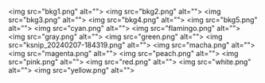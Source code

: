 <img src="bkg1.png" alt=""\>
<img src="bkg2.png" alt=""\>
<img src="bkg3.png" alt=""\>
<img src="bkg4.png" alt=""\>
<img src="bkg5.png" alt=""\>
<img src="cyan.png" alt=""\>
<img src="flamingo.png" alt=""\>
<img src="gray.png" alt=""\>
<img src="green.png" alt=""\>
<img src="ksnip_20240207-184319.png" alt=""\>
<img src="macha.png" alt=""\>
<img src="magenta.png" alt=""\>
<img src="peach.png" alt=""\>
<img src="pink.png" alt=""\>
<img src="red.png" alt=""\>
<img src="white.png" alt=""\>
<img src="yellow.png" alt=""\>
<img src="bkg1.png" alt=""/>
<img src="bkg2.png" alt=""/>
<img src="bkg3.png" alt=""/>
<img src="bkg4.png" alt=""/>
<img src="bkg5.png" alt=""/>
<img src="cyan.png" alt=""/>
<img src="flamingo.png" alt=""/>
<img src="gray.png" alt=""/>
<img src="green.png" alt=""/>
<img src="ksnip_20240207-184319.png" alt=""/>
<img src="macha.png" alt=""/>
<img src="magenta.png" alt=""/>
<img src="peach.png" alt=""/>
<img src="pink.png" alt=""/>
<img src="README.md" alt=""/>
<img src="red.png" alt=""/>
<img src="white.png" alt=""/>
<img src="yellow.png" alt=""/>
